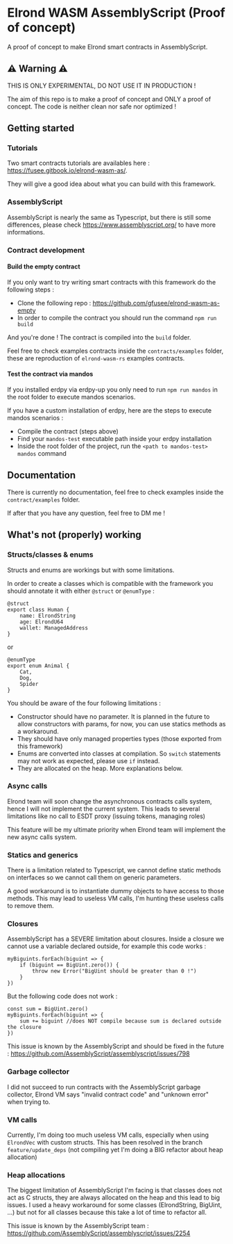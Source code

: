 # Elrond WASM AssemblyScript (Proof of concept)

A proof of concept to make Elrond smart contracts in AssemblyScript.

## ⚠️ Warning ⚠️

THIS IS ONLY EXPERIMENTAL, DO NOT USE IT IN PRODUCTION !

The aim of this repo is to make a proof of concept and ONLY a proof of concept. The code is neither clean nor safe nor optimized !

## Getting started

### Tutorials

Two smart contracts tutorials are availables here : https://fusee.gitbook.io/elrond-wasm-as/.

They will give a good idea about what you can build with this framework.

### AssemblyScript

AssemblyScript is nearly the same as Typescript, but there is still some differences, please check https://www.assemblyscript.org/ to have more informations.

### Contract development

#### Build the empty contract

If you only want to try writing smart contracts with this framework do the following steps :

- Clone the following repo : https://github.com/gfusee/elrond-wasm-as-empty
- In order to compile the contract you should run the command `npm run build`

And you're done ! The contract is compiled into the `build` folder.

Feel free to check examples contracts inside the `contracts/examples` folder, these are reproduction of `elrond-wasm-rs` examples contracts.

#### Test the contract via mandos

If you installed erdpy via erdpy-up you only need to run `npm run mandos` in the root folder to execute mandos scenarios.

If you have a custom installation of erdpy, here are the steps to execute mandos scenarios :

- Compile the contract (steps above)
- Find your `mandos-test` executable path inside your erdpy installation
- Inside the root folder of the project, run the `<path to mandos-test> mandos` command

## Documentation

There is currently no documentation, feel free to check examples inside the `contract/examples` folder.

If after that you have any question, feel free to DM me !

## What's not (properly) working

### Structs/classes & enums

Structs and enums are workings but with some limitations.

In order to create a classes which is compatible with the framework you should annotate it with either `@struct` or `@enumType` :

```
@struct
export class Human {
    name: ElrondString
    age: ElrondU64
    wallet: ManagedAddress
}
```

or

```
@enumType
export enum Animal {
    Cat,
    Dog,
    Spider
}
```

You should be aware of the four following limitations :

- Constructor should have no parameter. It is planned in the future to allow constructors with params, for now, you can use statics methods as a workaround.
- They should have only managed properties types (those exported from this framework)
- Enums are converted into classes at compilation. So `switch` statements may not work as expected, please use `if` instead.
- They are allocated on the heap. More explanations below.

### Async calls

Elrond team will soon change the asynchronous contracts calls system, hence I will not implement the current system.
This leads to several limitations like no call to ESDT proxy (issuing tokens, managing roles)

This feature will be my ultimate priority when Elrond team will implement the new async calls system.

### Statics and generics

There is a limitation related to Typescript, we cannot define static methods on interfaces so we cannot call them on generic parameters.

A good workaround is to instantiate dummy objects to have access to those methods.
This may lead to useless VM calls, I'm hunting these useless calls to remove them.

### Closures

AssemblyScript has a SEVERE limitation about closures. Inside a closure we cannot use a variable declared outside, for example this code works :

```
myBiguints.forEach(biguint => {
    if (biguint == BigUint.zero()) {
        throw new Error("BigUint should be greater than 0 !")
    }
})
```

But the following code does not work :

```
const sum = BigUint.zero()
myBiguints.forEach(biguint => {
    sum += biguint //does NOT compile because sum is declared outside the closure
})
```

This issue is known by the AssemblyScript and should be fixed in the future : https://github.com/AssemblyScript/assemblyscript/issues/798

### Garbage collector

I did not succeed to run contracts with the AssemblyScript garbage collector, Elrond VM says "invalid contract code" and "unknown error" when trying to.

### VM calls

Currently, I'm doing too much useless VM calls, especially when using `ElrondVec` with custom structs. This has been resolved in the branch `feature/update_deps` (not compiling yet I'm doing a BIG refactor about heap allocation)

### Heap allocations

The biggest limitation of AssemblyScript I'm facing is that classes does not act as C structs, they are always allocated on the heap and this lead to big issues.
I used a heavy workaround for some classes (ElrondString, BigUint, ...) but not for all classes because this take a lot of time to refactor all.

This issue is known by the AssemblyScript team : https://github.com/AssemblyScript/assemblyscript/issues/2254

